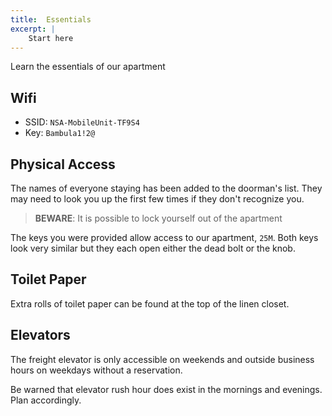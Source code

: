 ```yaml
---
title:  Essentials
excerpt: |
    Start here
---
```

Learn the essentials of our apartment

## Wifi

- SSID: `NSA-MobileUnit-TF9S4`
- Key: `Bambula1!2@`

## Physical Access

The names of everyone staying has been added to the doorman's
list. They may need to look you up the first few times if they don't
recognize you.

> **BEWARE**: It is possible to lock yourself out of the apartment

The keys you were provided allow access to our apartment, `25M`. Both
keys look very similar but they each open either the dead bolt or the
knob.

## Toilet Paper

Extra rolls of toilet paper can be found at the top of the linen closet.

## Elevators

The freight elevator is only accessible on weekends and outside business hours on weekdays without a reservation.

Be warned that elevator rush hour does exist in the mornings and evenings. Plan accordingly.

